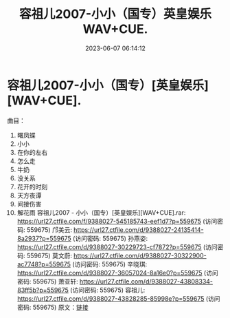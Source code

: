﻿---
title: 容祖儿2007-小小（国专）英皇娱乐WAV+CUE.
date: 2023-06-07 06:14:12
categories: WAV车载音乐、镜像
tags: 华语中文
---
# 容祖儿2007-小小（国专）[英皇娱乐][WAV+CUE].

曲目：
01. 曙凤蝶
02. 小小
03. 在你的左右
04. 怎么走
05. 牛奶
06. 没关系
07. 花开的时刻
08. 天方夜谭
09. 间接伤害
10. 解花雨
容祖儿2007 - 小小（国专）[英皇娱乐][WAV+CUE].rar: https://url27.ctfile.com/f/9388027-545185743-eef1d7?p=559675
(访问密码: 559675)
邝美云: https://url27.ctfile.com/d/9388027-24135414-8a2937?p=559675
(访问密码: 559675)
孙燕姿: https://url27.ctfile.com/d/9388027-30229723-cf7872?p=559675
(访问密码: 559675)
莫文蔚: https://url27.ctfile.com/d/9388027-30322900-ac7748?p=559675
(访问密码: 559675)
辛晓琪: https://url27.ctfile.com/d/9388027-36057024-8a16e0?p=559675
(访问密码: 559675)
萧亚轩: https://url27.ctfile.com/d/9388027-43808334-83ff5b?p=559675
(访问密码: 559675)
容祖儿: https://url27.ctfile.com/d/9388027-43828285-85998e?p=559675
(访问密码: 559675)
原文：[链接](https://blog.sina.com.cn/s/blog_1647c7e760103128l.html)
